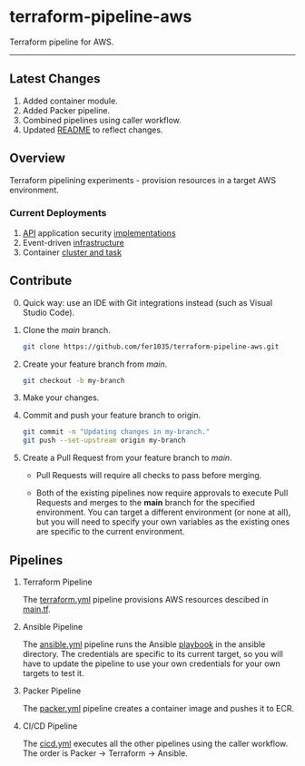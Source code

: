 # terraform-pipeline-aws

Terraform pipeline for AWS.

---

## Latest Changes

1. Added container module.
2. Added Packer pipeline.
2. Combined pipelines using caller workflow.
4. Updated [README](README.md) to reflect changes.

## Overview

Terraform pipelining experiments - provision resources in a target AWS environment.

### Current Deployments

1. [API](modules/security_demo_endpoint/) application security [implementations](modules/security_demo/)
2. Event-driven [infrastructure](modules/tennis/)
3. Container [cluster and task](modules/container/)

## Contribute

0. Quick way: use an IDE with Git integrations instead (such as Visual Studio Code).

1. Clone the *main* branch.

    ```bash
    git clone https://github.com/fer1035/terraform-pipeline-aws.git
    ```

2. Create your feature branch from *main*.

    ```bash
    git checkout -b my-branch
    ```

3. Make your changes.

4. Commit and push your feature branch to origin.

    ```bash
    git commit -m "Updating changes in my-branch."
    git push --set-upstream origin my-branch
    ```

5. Create a Pull Request from your feature branch to *main*.

    - Pull Requests will require all checks to pass before merging.

    - Both of the existing pipelines now require approvals to execute Pull Requests and merges to the **main** branch for the specified environment. You can target a different environment (or none at all), but you will need to specify your own variables as the existing ones are specific to the current environment.

## Pipelines

1. Terraform Pipeline

    The [terraform.yml](.github/workflows/terraform.yml) pipeline provisions AWS resources descibed in [main.tf](main.tf).

2. Ansible Pipeline

    The [ansible.yml](.github/workflows/ansible.yml) pipeline runs the Ansible [playbook](ansible/playbook.yml) in the ansible directory. The credentials are specific to its current target, so you will have to update the pipeline to use your own credentials for your own targets to test it.

3. Packer Pipeline

    The [packer.yml](.github/workflows/packer.yml) pipeline creates a container image and pushes it to ECR.

4. CI/CD Pipeline

    The [cicd.yml](.github/workflows/cicd.yml) executes all the other pipelines using the caller workflow. The order is Packer -> Terraform -> Ansible.
